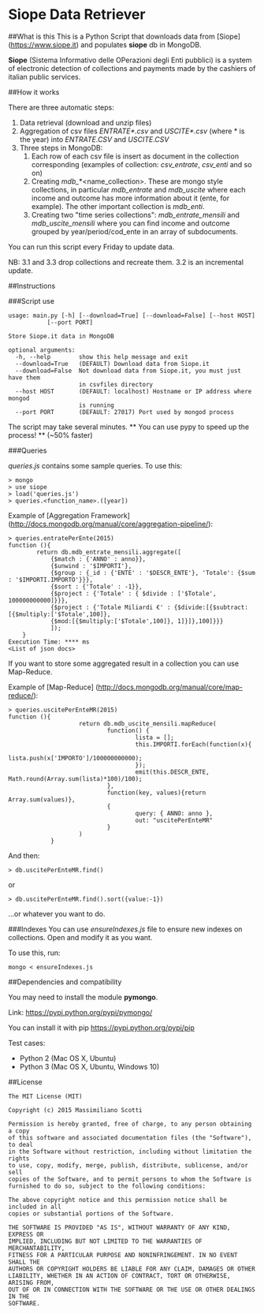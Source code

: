 # Siope Data Retriever

##What is this
This is a Python Script that downloads data from [Siope] (https://www.siope.it) and populates **siope** db in MongoDB.

**Siope** (Sistema Informativo delle OPerazioni degli Enti pubblici) is a system of electronic detection of collections and payments made by the cashiers of italian public services.

##How it works

There are three automatic steps:

1. Data retrieval (download and unzip files)
2. Aggregation of csv files _ENTRATE*.csv_ and _USCITE*.csv_ (where * is the year) into *ENTRATE.CSV* and *USCITE.CSV*
3. Three steps in MongoDB:
 	1. Each row of each csv file is insert as document in the collection corresponding (examples of collection: *csv_entrate*, *csv_enti* and so on)
  	2. Creating _mdb\__\*<name_collection>. These are mongo style collections, in particular *mdb_entrate* and *mdb_uscite* where each income and outcome has more information about it (ente, for example). The other important collection is *mdb_enti*.
  	3. Creating two "time series collections": *mdb_entrate_mensili* and *mdb_uscite_mensili* where you can find income and outcome grouped by year/period/cod_ente in an array of subdocuments.
  	
You can run this script every Friday to update data. 

NB: 3.1 and 3.3 drop collections and recreate them. 3.2 is an incremental update.
  
##Instructions

###Script use

    usage: main.py [-h] [--download=True] [--download=False] [--host HOST]
               [--port PORT]

    Store Siope.it data in MongoDB

    optional arguments:
      -h, --help        show this help message and exit
      --download=True   (DEFAULT) Download data from Siope.it
      --download=False  Not download data from Siope.it, you must just have them
                        in csvfiles directory
      --host HOST       (DEFAULT: localhost) Hostname or IP address where mongod
                        is running
      --port PORT       (DEFAULT: 27017) Port used by mongod process

The script may take several minutes.
** You can use pypy to speed up the process! ** (~50% faster)

###Queries

*queries.js* contains some sample queries. To use this:

    > mongo
    > use siope
    > load('queries.js')
    > queries.<function_name>.([year])
    
 Example of [Aggregation Framework] (http://docs.mongodb.org/manual/core/aggregation-pipeline/):
 	
 	> queries.entratePerEnte(2015)
	function (){
			return db.mdb_entrate_mensili.aggregate([
				{$match : {'ANNO' : anno}},
				{$unwind : '$IMPORTI'},
				{$group : {_id : {'ENTE' : '$DESCR_ENTE'}, 'Totale': {$sum : '$IMPORTI.IMPORTO'}}},
				{$sort : {'Totale' : -1}},
				{$project : {'Totale' : { $divide : ['$Totale', 100000000000]}}},
				{$project : {'Totale Miliardi €' : {$divide:[{$subtract:[{$multiply:['$Totale',100]},
				{$mod:[{$multiply:['$Totale',100]}, 1]}]},100]}}}
				]); 
		}
	Execution Time: **** ms
	<List of json docs>
	
If you want to store some aggregated result in a collection you can use Map-Reduce.

Example of [Map-Reduce] (http://docs.mongodb.org/manual/core/map-reduce/):

	> queries.uscitePerEnteMR(2015)
	function (){
                        return db.mdb_uscite_mensili.mapReduce(
                                function() {
                                        lista = [];
                                        this.IMPORTI.forEach(function(x){
                                                lista.push(x['IMPORTO']/100000000000);
                                        });
                                        emit(this.DESCR_ENTE, Math.round(Array.sum(lista)*100)/100);
                                },
                                function(key, values){return Array.sum(values)},
                                {
                                        query: { ANNO: anno },
                                        out: "uscitePerEnteMR"
                                }
                        )
                }
And then:

	> db.uscitePerEnteMR.find()

or

	> db.uscitePerEnteMR.find().sort({value:-1})

...or whatever you want to do. 

###Indexes
You can use *ensureIndexes.js* file to ensure new indexes on collections.
Open and modify it as you want.

To use this, run:

	mongo < ensureIndexes.js
    
##Dependencies and compatibility

You may need to install the module **pymongo**.

Link: <https://pypi.python.org/pypi/pymongo/>

You can install it with pip <https://pypi.python.org/pypi/pip>

Test cases:

- Python 2 (Mac OS X, Ubuntu)
- Python 3 (Mac OS X, Ubuntu, Windows 10)

##License

	The MIT License (MIT)
	
	Copyright (c) 2015 Massimiliano Scotti
	
	Permission is hereby granted, free of charge, to any person obtaining a copy
	of this software and associated documentation files (the "Software"), to deal
	in the Software without restriction, including without limitation the rights
	to use, copy, modify, merge, publish, distribute, sublicense, and/or sell
	copies of the Software, and to permit persons to whom the Software is
	furnished to do so, subject to the following conditions:
	
	The above copyright notice and this permission notice shall be included in all
	copies or substantial portions of the Software.
	
	THE SOFTWARE IS PROVIDED "AS IS", WITHOUT WARRANTY OF ANY KIND, EXPRESS OR
	IMPLIED, INCLUDING BUT NOT LIMITED TO THE WARRANTIES OF MERCHANTABILITY,
	FITNESS FOR A PARTICULAR PURPOSE AND NONINFRINGEMENT. IN NO EVENT SHALL THE
	AUTHORS OR COPYRIGHT HOLDERS BE LIABLE FOR ANY CLAIM, DAMAGES OR OTHER
	LIABILITY, WHETHER IN AN ACTION OF CONTRACT, TORT OR OTHERWISE, ARISING FROM,
	OUT OF OR IN CONNECTION WITH THE SOFTWARE OR THE USE OR OTHER DEALINGS IN THE
	SOFTWARE.

    
    

    
